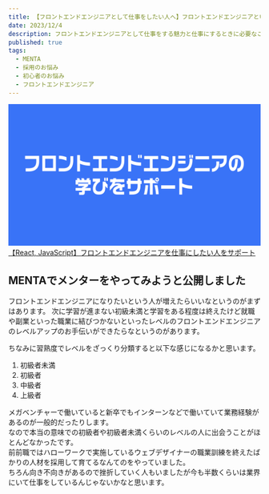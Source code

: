 ```yaml
---
title: 【フロントエンドエンジニアとして仕事をしたい人へ】フロントエンドエンジニアという職業の魅力を伝える
date: 2023/12/4
description: フロントエンドエンジニアとして仕事をする魅力と仕事にするときに必要なことって何かを伝えるよというのを宣伝する
published: true
tags:
  - MENTA
  - 採用のお悩み
  - 初心者のお悩み
  - フロントエンドエンジニア
---
```


![フロントエンドエンジニアの学びをサポート](/images/2023/12/frontend_menta.png "フロントエンドエンジニアの学びをサポート")
[【React, JavaScript】フロントエンドエンジニアを仕事にしたい人をサポート](https://menta.work/plan/12229)

## MENTAでメンターをやってみようと公開しました

フロントエンドエンジニアになりたいという人が増えたらいいなというのがまずはあります。
次に学習が進まない初級未満と学習をある程度は終えたけど就職や副業といった職業に結びつかないといったレベルのフロントエンドエンジニアのレベルアップのお手伝いができたらなというのがあります。

ちなみに習熟度でレベルをざっくり分類すると以下な感じになるかと思います。

1. 初級者未満
2. 初級者
3. 中級者
4. 上級者

メガベンチャーで働いていると新卒でもインターンなどで働いていて業務経験があるのが一般的だったりします。  
なので本当の意味での初級者や初級者未満くらいのレベルの人に出会うことがほとんどなかったです。  
前前職ではハローワークで実施しているウェブデザイナーの職業訓練を終えたばかりの人材を採用して育てるなんてのをやっていました。  
ちろん向き不向きがあるので挫折していく人もいましたが今も半数くらいは業界にいて仕事をしているんじゃないかなと思います。

